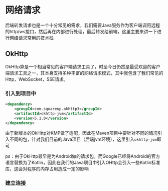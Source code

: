 # 网络请求

后端转发请求也是一个十分常见的需求，我们需要Java服务作为客户端调用远程的http/ws接口，然后再在内部进行处理，最后转发给前端，这里主要来讲一下进行网络请求常用的技术栈

## OkHttp

OkHttp算是一个相当常见的客户端请求工具了，时至今日仍然是最受欢迎的客户端请求工具之一，其本身支持多种丰富的网络请求模式，其中就包含了我们常见的Http，WebSocket，SSE请求。

### 引入到项目中

```xml
<dependency>  
    <groupId>com.squareup.okhttp3</groupId>  
    <artifactId>okhttp-jvm</artifactId>  
    <version>5.1.0</version>  
</dependency>
```

由于新版本的OkHttp对KMP做了适配，因此在Maven项目中要针对不同的情况引入不同的包，针对我们目前的Java项目（后端jvm环境），这里引入`okhttp-jvm`即可

ps：由于OkHttp最早是为Android做的请求包，而Google已经将Android的官方语言替换为了Kotlin，因此在我们的Java项目中引入OHttp会引入一些Kotlin标准库，这会对程序的内存占用造成一定的影响

### 建立连接


